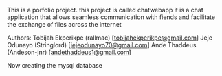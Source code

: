 This is a porfolio project. this project is called
chatwebapp it is a chat application that allows seamless
communication with fiends and facilitate the exchange of
files across the internet

Authors:
Tobijah Ekperikpe (rallmac) [tobijahekperikpe@gmail.com]
Jeje Odunayo (Stringlord) [jejeodunayo70@gmail.com]
Ande Thaddeus (Andeson-jnr) [andethaddeus1@gmail.com]

Now creating the mysql database
